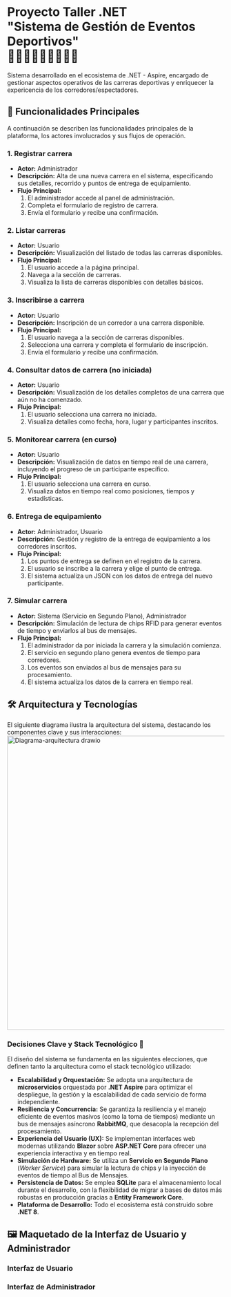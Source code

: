 # Proyecto Taller .NET <br> "Sistema de Gestión de Eventos Deportivos" <br> 🏃‍♀️‍➡️🏃‍➡️🏃‍♂️‍➡️🥇

Sistema desarrollado en el ecosistema de .NET - Aspire, encargado de gestionar aspectos operativos de las carreras deportivas y enriquecer la expericencia de los corredores/espectadores.

## 🎯 Funcionalidades Principales

A continuación se describen las funcionalidades principales de la plataforma, los actores involucrados y sus flujos de operación.

### 1\. Registrar carrera

  - **Actor:** Administrador
  - **Descripción:** Alta de una nueva carrera en el sistema, especificando sus detalles, recorrido y puntos de entrega de equipamiento.
  - **Flujo Principal:**
    1.  El administrador accede al panel de administración.
    2.  Completa el formulario de registro de carrera.
    3.  Envía el formulario y recibe una confirmación.

### 2\. Listar carreras

  - **Actor:** Usuario
  - **Descripción:** Visualización del listado de todas las carreras disponibles.
  - **Flujo Principal:**
    1.  El usuario accede a la página principal.
    2.  Navega a la sección de carreras.
    3.  Visualiza la lista de carreras disponibles con detalles básicos.

### 3\. Inscribirse a carrera

  - **Actor:** Usuario
  - **Descripción:** Inscripción de un corredor a una carrera disponible.
  - **Flujo Principal:**
    1.  El usuario navega a la sección de carreras disponibles.
    2.  Selecciona una carrera y completa el formulario de inscripción.
    3.  Envía el formulario y recibe una confirmación.

### 4\. Consultar datos de carrera (no iniciada)

  - **Actor:** Usuario
  - **Descripción:** Visualización de los detalles completos de una carrera que aún no ha comenzado.
  - **Flujo Principal:**
    1.  El usuario selecciona una carrera no iniciada.
    2.  Visualiza detalles como fecha, hora, lugar y participantes inscritos.

### 5\. Monitorear carrera (en curso)

  - **Actor:** Usuario
  - **Descripción:** Visualización de datos en tiempo real de una carrera, incluyendo el progreso de un participante específico.
  - **Flujo Principal:**
    1.  El usuario selecciona una carrera en curso.
    2.  Visualiza datos en tiempo real como posiciones, tiempos y estadísticas.

### 6\. Entrega de equipamiento

  - **Actor:** Administrador, Usuario
  - **Descripción:** Gestión y registro de la entrega de equipamiento a los corredores inscritos.
  - **Flujo Principal:**
    1.  Los puntos de entrega se definen en el registro de la carrera.
    2.  El usuario se inscribe a la carrera y elige el punto de entrega.
    3.  El sistema actualiza un JSON con los datos de entrega del nuevo participante.

### 7\. Simular carrera

  - **Actor:** Sistema (Servicio en Segundo Plano), Administrador
  - **Descripción:** Simulación de lectura de chips RFID para generar eventos de tiempo y enviarlos al bus de mensajes.
  - **Flujo Principal:**
    1.  El administrador da por iniciada la carrera y la simulación comienza.
    2.  El servicio en segundo plano genera eventos de tiempo para corredores.
    3.  Los eventos son enviados al bus de mensajes para su procesamiento.
    4.  El sistema actualiza los datos de la carrera en tiempo real.

## 🛠️ Arquitectura y Tecnologías

El siguiente diagrama ilustra la arquitectura del sistema, destacando los componentes clave y sus interacciones:
<img width="1422" height="681" alt="Diagrama-arquitectura drawio" src="https://github.com/user-attachments/assets/6b73e15f-8caf-4f96-8fa0-d158b0e813fb" />


### Decisiones Clave y Stack Tecnológico 🎯

El diseño del sistema se fundamenta en las siguientes elecciones, que definen tanto la arquitectura como el stack tecnológico utilizado:

  * **Escalabilidad y Orquestación:** Se adopta una arquitectura de **microservicios** orquestada por **.NET Aspire** para optimizar el despliegue, la gestión y la escalabilidad de cada servicio de forma independiente.
  * **Resiliencia y Concurrencia:** Se garantiza la resiliencia y el manejo eficiente de eventos masivos (como la toma de tiempos) mediante un bus de mensajes asíncrono **RabbitMQ**, que desacopla la recepción del procesamiento.
  * **Experiencia del Usuario (UX):** Se implementan interfaces web modernas utilizando **Blazor** sobre **ASP.NET Core** para ofrecer una experiencia interactiva y en tiempo real.
  * **Simulación de Hardware:** Se utiliza un **Servicio en Segundo Plano** (*Worker Service*) para simular la lectura de chips y la inyección de eventos de tiempo al Bus de Mensajes.
  * **Persistencia de Datos:** Se emplea **SQLite** para el almacenamiento local durante el desarrollo, con la flexibilidad de migrar a bases de datos más robustas en producción gracias a **Entity Framework Core**.
  * **Plataforma de Desarrollo:** Todo el ecosistema está construido sobre **.NET 8**.

## 🖼️ Maquetado de la Interfaz de Usuario y Administrador

### Interfaz de Usuario

### Interfaz de Administrador
